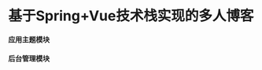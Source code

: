 # 基于Spring+Vue技术栈实现的多人博客


#### 应用主题模块

[nblog-app-webui]: https://github.com/106umao/nblog-app-webui
[nblog-app-rearend]: https://github.com/106umao/nblog-app-rearend	"后端"

#### 后台管理模块

[nblog-admin-webui]: https://github.com/106umao/nblog-admin-webui
[nblog-admin-rearend]: https://github.com/106umao/nblog-admin-rearend	"后端"

